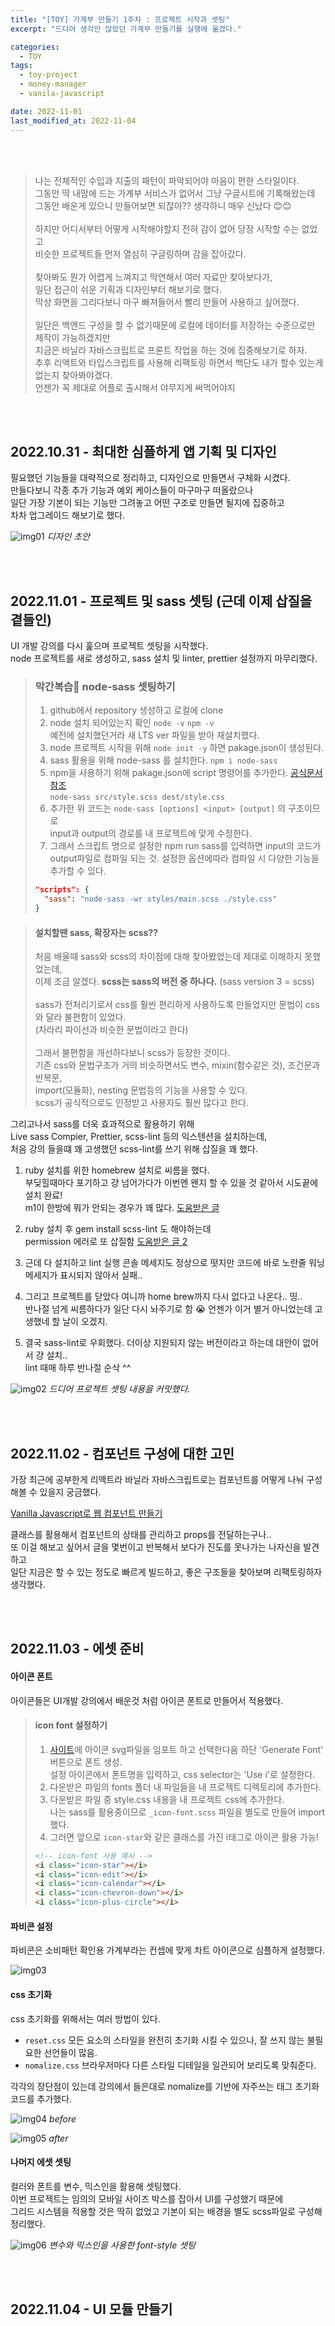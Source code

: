 ```yaml
---
title: "[TOY] 가계부 만들기 1주차 : 프로젝트 시작과 셋팅"
excerpt: "드디어 생각만 많았던 가계부 만들기를 실행에 옮겼다."

categories:
  - TOY
tags:
  - toy-project
  - money-manager
  - vanila-javascript

date: 2022-11-01
last_modified_at: 2022-11-04
---
```


<br><br>

> 나는 전체적인 수입과 지출의 패턴이 파악되어야 마음이 편한 스타일이다.<br>
> 그동안 딱 내맘에 드는 가계부 서비스가 없어서 그냥 구글시트에 기록해왔는데<br>
> 그동안 배운게 있으니 만들어보면 되잖아?? 생각하니 매우 신났다 😊😊
> <br><br>
> 하지만 어디서부터 어떻게 시작해야할지 전혀 감이 없어 당장 시작할 수는 없었고<br>
> 비슷한 프로젝트들 먼저 열심히 구글링하며 감을 잡아갔다.
> <br><br>
> 찾아봐도 뭔가 어렵게 느껴지고 막연해서 여러 자료만 찾아보다가,<br>
> 일단 접근이 쉬운 기획과 디자인부터 해보기로 했다.<br>
> 막상 화면을 그리다보니 마구 빠져들어서 빨리 만들어 사용하고 싶어졌다.
> <br><br>
> 일단은 백엔드 구성을 할 수 없기때문에 로컬에 데이터를 저장하는 수준으로만 제작이 가능하겠지만<br>
> 지금은 바닐라 자바스크립트로 프론트 작업을 하는 것에 집중해보기로 하자.<br>
> 추후 리액트와 타입스크립트를 사용해 리팩토링 하면서 백단도 내가 할수 있는게 없는지 찾아봐야겠다.<br>
> 언젠가 꼭 제대로 어플로 출시해서 야무지게 써먹어야지

<br><br>

## 2022.10.31 - 최대한 심플하게 앱 기획 및 디자인

필요했던 기능들을 대략적으로 정리하고, 디자인으로 만들면서 구체화 시켰다.<br>
만들다보니 각종 추가 기능과 예외 케이스들이 마구마구 떠올랐으나<br>
일단 가장 기본이 되는 기능만 그려놓고 어떤 구조로 만들면 될지에 집중하고<br>
차차 업그레이드 해보기로 했다.

![img01](https://user-images.githubusercontent.com/81657811/199264085-61e653cb-1091-4ad1-b412-0be4ab3f5a37.png)
_디자인 초안_

<br><br>

## 2022.11.01 - 프로젝트 및 sass 셋팅 (근데 이제 삽질을 곁들인)

UI 개발 강의를 다시 훑으며 프로젝트 셋팅을 시작했다.<br>
node 프로젝트를 새로 생성하고, sass 설치 및 linter, prettier 설정까지 마무리했다.

> ### 막간복습👀 node-sass 셋팅하기
>
> 1. github에서 repository 생성하고 로컬에 clone
> 2. node 설치 되어있는지 확인 `node -v` `npm -v` <br>
>    예전에 설치했던거라 새 LTS ver 파일을 받아 재설치했다.
> 3. node 프로젝트 시작을 위해 `node init -y` 하면 pakage.json이 생성된다.
> 4. sass 활용을 위해 node-sass 를 설치한다. `npm i node-sass`
> 5. npm을 사용하기 위해 pakage.json에 script 명령어를 추가한다. [공식문서 참조]<br> `node-sass src/style.scss dest/style.css`
> 6. 추가한 위 코드는 `node-sass [options] <input> [output]` 의 구조이므로<br>
>    input과 output의 경로를 내 프로젝트에 맞게 수정한다.
> 7. 그래서 스크립트 명으로 설정한 npm run sass를 입력하면 input의 코드가 <br>
>    output파일로 컴파일 되는 것. 설정한 옵션에따라 컴파일 시 다양한 기능을 추가할 수 있다.
>
> ```json
> "scripts": {
>   "sass": "node-sass -wr styles/main.scss ./style.css"
> }
> ```

> #### 설치할땐 sass, 확장자는 scss??
>
> 처음 배울때 sass와 scss의 차이점에 대해 찾아봤었는데 제대로 이해하지 못했었는데,<br>
> 이제 조금 알겠다. **scss는 sass의 버전 중 하나다.** (sass version 3 = scss)<br><br>
> sass가 전처리기로서 css를 훨씬 편리하게 사용하도록 만들었지만 문법이 css와 달라 불편함이 있었다.<br>
> (차라리 파이선과 비슷한 문법이라고 한다)<br><br>
> 그래서 불편함을 개선하다보니 scss가 등장한 것이다.<br>
> 기존 css와 문법구조가 거의 비슷하면서도 변수, mixin(함수같은 것), 조건문과 반복문,<br>
> import(모듈화), nesting 문법등의 기능을 사용할 수 있다.<br>
> scss가 공식적으로도 인정받고 사용자도 훨씬 많다고 한다.

그리고나서 sass를 더욱 효과적으로 활용하기 위해<br>
Live sass Compier, Prettier, scss-lint 등의 익스텐션을 설치하는데,<br>
처음 강의 들을떄 꽤 고생했던 scss-lint를 쓰기 위해 삽질을 꽤 했다.

1. ruby 설치를 위한 homebrew 설치로 씨름을 했다.<br>
   부딪힐때마다 포기하고 걍 넘어가다가 이번엔 왠지 할 수 있을 것 같아서 시도끝에 설치 완료!<br>
   m1이 한방에 뭐가 안되는 경우가 꽤 많다. [도움받은 글]

2. ruby 설치 후 gem install scss-lint 도 해야하는데<br>
   permission 에러로 또 삽질함 [도움받은 글 2]

3. 근데 다 설치하고 lint 실행 콘솔 메세지도 정상으로 떳지만 코드에 바로 노란줄 워닝 메세지가 표시되지 않아서 실패..

4. 그리고 프로젝트를 닫았다 여니까 home brew까지 다시 없다고 나온다.. 띵..<br>
   반나절 넘게 씨름하다가 일단 다시 놔주기로 함 😭 언젠가 이거 별거 아니었는데 고생했네 할 날이 오겠지.

5. 결국 sass-lint로 우회했다. 더이상 지원되지 않는 버전이라고 하는데 대안이 없어서 걍 설치..<br>
   lint 때매 하루 반나절 순삭 ^^

![img02](https://user-images.githubusercontent.com/81657811/199268724-8581b71f-0fd2-435f-a6a4-249e48ed890b.png)
_드디어 프로젝트 셋팅 내용을 커밋했다._

<br><br>

## 2022.11.02 - 컴포넌트 구성에 대한 고민

가장 최근에 공부한게 리액트라 바닐라 자바스크립트로는 컴포넌트를 어떻게 나눠 구성해볼 수 있을지 궁금했다.

[Vanilla Javascript로 웹 컴포넌트 만들기]

클래스를 활용해서 컴포넌트의 상태를 관리하고 props를 전달하는구나..<br>
또 이걸 해보고 싶어서 글을 몇번이고 반복해서 보다가 진도를 못나가는 나자신을 발견하고<br>
일단 지금은 할 수 있는 정도로 빠르게 빌드하고, 좋은 구조들을 찾아보며 리팩토링하자 생각했다.

<br><br>

## 2022.11.03 - 에셋 준비

#### 아이콘 폰트

아이콘들은 UI개발 강의에서 배운것 처럼 아이콘 폰트로 만들어서 적용했다.<br>

> #### icon font 설정하기
>
> 1. [사이트]에 아이콘 svg파일을 임포트 하고 선택한다음 하단 'Generate Font' 버튼으로 폰트 생성.<br>
>    설정 아이콘에서 폰트명을 입력하고, css selector는 'Use i'로 설정한다.
> 2. 다운받은 파일의 fonts 폴더 내 파일들을 내 프로젝트 디렉토리에 추가한다.
> 3. 다운받은 파일 중 style.css 내용을 내 프로젝트 css에 추가한다. <br>
>    나는 sass를 활용중이므로 `_icon-font.scss` 파일을 별도로 만들어 import 했다.
> 4. 그러면 앞으로 `icon-star`와 같은 클래스를 가진 i태그로 아이콘 활용 가능!
>
> ```html
> <!-- icon-font 사용 예시 -->
> <i class="icon-star"></i>
> <i class="icon-edit"></i>
> <i class="icon-calendar"></i>
> <i class="icon-chevron-down"></i>
> <i class="icon-plus-circle"></i>
> ```

#### 파비콘 설정

파비콘은 소비패턴 확인용 가계부라는 컨셉에 맞게 차트 아이콘으로 심플하게 설정했다.

![img03](https://user-images.githubusercontent.com/81657811/199667329-681eefb6-fb07-431b-bea1-54fdf9bc0a1a.png)

#### css 초기화

css 초기화를 위해서는 여러 방법이 있다.

- `reset.css` 모든 요소의 스타일을 완전히 초기화 시킬 수 있으나, 잘 쓰지 않는 불필요한 선언들이 많음.
- `nomalize.css` 브라우저마다 다른 스타일 디테일을 일관되어 보리도록 맞춰준다.

각각의 장단점이 있는데 강의에서 들은대로 nomalize를 기반에 자주쓰는 태그 초기화 코드를 추가했다.

![img04](https://user-images.githubusercontent.com/81657811/199687942-679e605c-1ec3-4766-b5fc-77b01cf3edab.png)
_before_

![img05](https://user-images.githubusercontent.com/81657811/199687945-fe3664bf-6f9b-415f-a9f3-b2c8121c6a3b.png)
_after_

#### 나머지 에셋 셋팅

컬러와 폰트를 변수, 믹스인을 활용해 셋팅했다.<br>
이번 프로젝트는 임의의 모바일 사이즈 박스를 잡아서 UI를 구성했기 때문에<br>
그리드 시스템을 적용할 것은 딱히 없었고 기본이 되는 배경을 별도 scss파일로 구성해 정리했다.

![img06](https://user-images.githubusercontent.com/81657811/199713126-61556999-0752-4fa1-a273-28bf26889926.png)
_변수와 믹스인을 사용한 font-style 셋팅_

<br><br>

## 2022.11.04 - UI 모듈 만들기

[공식문서 참조]: https://www.npmjs.com/package/node-sass
[도움받은 글]: https://m.blog.naver.com/tnsqo1126/222627852760
[도움받은 글 2]: https://jojoldu.tistory.com/288
[vanilla javascript로 웹 컴포넌트 만들기]: https://junilhwang.github.io/TIL/Javascript/Design/Vanilla-JS-Component/#_1-%E1%84%8F%E1%85%A5%E1%86%B7%E1%84%91%E1%85%A9%E1%84%82%E1%85%A5%E1%86%AB%E1%84%90%E1%85%B3%E1%84%8B%E1%85%AA-%E1%84%89%E1%85%A1%E1%86%BC%E1%84%90%E1%85%A2%E1%84%80%E1%85%AA%E1%86%AB%E1%84%85%E1%85%B5
[사이트]: https://icomoon.io/#home
